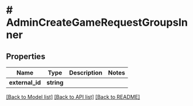 # # AdminCreateGameRequestGroupsInner

## Properties

Name | Type | Description | Notes
------------ | ------------- | ------------- | -------------
**external_id** | **string** |  |

[[Back to Model list]](../../README.md#models) [[Back to API list]](../../README.md#endpoints) [[Back to README]](../../README.md)
